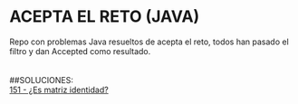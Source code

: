 # ACEPTA EL RETO (JAVA)
Repo con problemas Java resueltos de acepta el reto, todos han pasado el filtro y dan Accepted como resultado.
</br></br></br>
##SOLUCIONES:</br>
[151 - ¿Es matriz identidad?](https://github.com/sergiogh7/acepta-el-reto-java/tree/151-Es_matriz_identidad)

